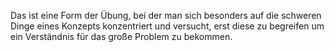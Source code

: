 Das ist eine Form der Übung, bei der man sich besonders auf die schweren Dinge eines Konzepts konzentriert und versucht, erst diese zu begreifen um ein Verständnis für das große Problem zu bekommen.